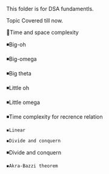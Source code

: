 This folder is for DSA fundamentls.

Topic Covered till now.

📌Time and space complexity

◾Big-oh

◾Big-omega

◾Big theta

◾Little oh

◾Little omega

◾Time complexity for recrence relation
    
    ◾Linear
    
    ◾Divide and conquern
		
◾Divide and conquern
    
    ◾Akra-Bazzi theorem

